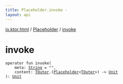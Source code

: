 ```yaml
---
title: Placeholder.invoke - 
layout: api
---
```


<div class='api-docs-breadcrumbs'><a href="../index.html">io.ktor.html</a> / <a href="index.html">Placeholder</a> / <a href="./invoke.html">invoke</a></div>

# invoke

<div class="signature"><code><span class="keyword">operator</span> <span class="keyword">fun </span><span class="identifier">invoke</span><span class="symbol">(</span><br/>&nbsp;&nbsp;&nbsp;&nbsp;<span class="parameterName" id="io.ktor.html.Placeholder$invoke(kotlin.String, kotlin.Function2((io.ktor.html.Placeholder.TOuter, io.ktor.html.Placeholder(()), kotlin.Unit)))/meta">meta</span><span class="symbol">:</span>&nbsp;<a href="https://kotlinlang.org/api/latest/jvm/stdlib/kotlin/-string/index.html"><span class="identifier">String</span></a>&nbsp;<span class="symbol">=</span>&nbsp;""<span class="symbol">, </span><br/>&nbsp;&nbsp;&nbsp;&nbsp;<span class="parameterName" id="io.ktor.html.Placeholder$invoke(kotlin.String, kotlin.Function2((io.ktor.html.Placeholder.TOuter, io.ktor.html.Placeholder(()), kotlin.Unit)))/content">content</span><span class="symbol">:</span>&nbsp;<a href="index.html#TOuter"><span class="identifier">TOuter</span></a><span class="symbol">.</span><span class="symbol">(</span><a href="index.html"><span class="identifier">Placeholder</span></a><span class="symbol">&lt;</span><a href="index.html#TOuter"><span class="identifier">TOuter</span></a><span class="symbol">&gt;</span><span class="symbol">)</span>&nbsp;<span class="symbol">-&gt;</span>&nbsp;<a href="https://kotlinlang.org/api/latest/jvm/stdlib/kotlin/-unit/index.html"><span class="identifier">Unit</span></a><br/><span class="symbol">)</span><span class="symbol">: </span><a href="https://kotlinlang.org/api/latest/jvm/stdlib/kotlin/-unit/index.html"><span class="identifier">Unit</span></a></code></div>
